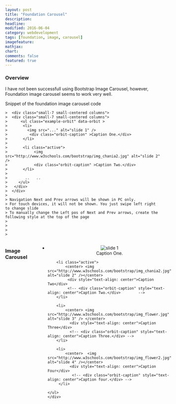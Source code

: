 ```yaml
---
layout: post
title: "Foundation Carousel"
description: 
headline: 
modified: 2016-06-04
category: webdevelopment
tags: [foundation, image, carousel]
imagefeature: 
mathjax: 
chart: 
comments: false
featured: true
---
```

<style>

  <!--   Change navigation next prev  left position   -->
.orbit-container .orbit-prev  {
left:+25%;
}
.orbit-container .orbit-prev: hover {
left:+25%;
}

.orbit-container .orbit-next  {
 left:+76%;
}
.orbit-container .orbit-next: hover  {
   left:+76%;   
}



</style>  

### Overview

I have not been successfull using Bootstrap Image Carousel, however, Foundation image carousel seems to work very well.

Snippet of the foundation image carousel code



````
>  <div class="small-7 small-centered columns">
>  <div class="small-7 small-centered columns">
>      <ul class="example-orbit" data-orbit >	
>		<li>
>		  <img src="..." alt="slide 1" />
>		   <div class="orbit-caption" >Caption One.</div>
>		</li>
>
>		<li class="active">
>			 <img src="http://www.w3schools.com/bootstrap/img_chania2.jpg" alt="slide 2" /> 
>			 <div class="orbit-caption" >Caption Two.</div>		 
>		</li>
>		
>		 ..   ..
>     </ul>
>	</div>
>  </div>
>
> Navigation Next and Prev arrows will be shown in PC only.
> For touch devices, it will not be shown. You just swipe left right to change slide
> To manually change the Left pos of Next and Prev arrows, create the following style at the top of the page
>
>
>
>	
````
 


<!--   Foundation Image Carousel   1-->		
 	
 <div class="small-9 small-centered columns">
 <h3>Image Carousel</h3>
  <br/>
	<div class="small-9 small-centered columns">
    <ul class="example-orbit" data-orbit >	
		<li>
			<center> <img src="http://www.w3schools.com/bootstrap/img_chania.jpg" alt="slide 1" /></center>
		   <div style="text-align: center">Caption One.</div>
		</li>

		<li class="active">
			<center> <img src="http://www.w3schools.com/bootstrap/img_chania2.jpg" alt="slide 2" /></center> 
		     <div style="text-align: center">Caption Two</div>
			 <!-- <div class="orbit-caption" style="text-align: center">Caption Two.</div>		  -->
		</li>

		<li>
			<center> <img src="http://www.w3schools.com/bootstrap/img_flower.jpg" alt="slide 3" /> </center>
		      <div style="text-align: center">Caption Three</div>
			  <!-- <div class="orbit-caption" style="text-align: center">Caption Three.</div> -->
		</li>

		<li>
			<center>  <img src="http://www.w3schools.com/bootstrap/img_flower2.jpg" alt="slide 4" /></center>
		      <div style="text-align: center">Caption Four</div>
			   <!-- <div class="orbit-caption" style="text-align: center">Caption four.</div> -->
		 </li> 

    </ul>
	</div>
   </div>
   

   
 <!--  End  Foundation Image Carousel   1-->	 
  
  <br/>
  
  
